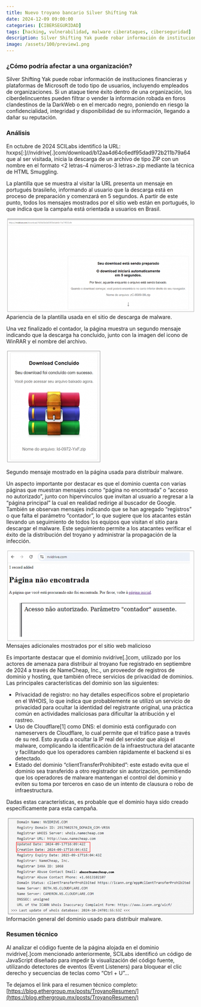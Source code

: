```yaml
---
title: Nuevo troyano bancario Silver Shifting Yak
date: 2024-12-09 09:00:00 
categories: [CIBERSEGURIDAD]
tags: [hacking, vulnerabilidad, malware ciberataques, ciberseguridad]
description: Silver Shifting Yak puede robar información de instituciones financieras y plataformas de Microsoft de todo tipo de usuarios, incluyendo empleados de organizaciones.
image: /assets/100/preview1.png
---
```


### ¿Cómo podría afectar a una organización?

Silver Shifting Yak puede robar información de instituciones financieras y plataformas de Microsoft de todo tipo de usuarios, incluyendo empleados de organizaciones. Si un ataque tiene éxito dentro de una organización, los ciberdelincuentes pueden filtrar o vender la información robada en foros clandestinos de la DarkWeb o en el mercado negro, poniendo en riesgo la confidencialidad, integridad y disponibilidad de su información, llegando a dañar su reputación.

### Análisis 

En octubre de 2024 SCILabs identificó la URL: hxxps[:]//nvidrive[.]com/download/b12aa4d64c6edf95dad972b211b79a64 que al ser visitada, inicia la descarga de un archivo de tipo ZIP con un nombre en el formato <2 letras-4 números-3 letras>.zip mediante la técnica de HTML Smuggling.

La plantilla que se muestra al visitar la URL presenta un mensaje en portugués brasileño, informando al usuario que la descarga está en proceso de preparación y comenzará en 5 segundos. A partir de este punto, todos los mensajes mostrados por el sitio web están en portugués, lo que indica que la campaña está orientada a usuarios en Brasil.

![Imagen 00](/assets/100/100-01.png)
Apariencia de la plantilla usada en el sitio de descarga de malware.

Una vez finalizado el contador, la página muestra un segundo mensaje indicando que la descarga ha concluido, junto con la imagen del icono de WinRAR y el nombre del archivo.

![Imagen 00](/assets/100/100-02.png)

Segundo mensaje mostrado en la página usada para distribuir malware.

Un aspecto importante por destacar es que el dominio cuenta con varias páginas que muestran mensajes como “página no encontrada” o “acceso no autorizado”, junto con hipervínculos que invitan al usuario a regresar a la “página principal” la cual en realidad redirige al buscador de Google. También se observan mensajes indicando que se han agregado “registros” o que falta el parámetro “contador”, lo que sugiere que los atacantes están llevando un seguimiento de todos los equipos que visitan el sitio para descargar el malware. Este seguimiento permite a los atacantes verificar el éxito de la distribución del troyano y administrar la propagación de la infección.

![Imagen 00](/assets/100/100-03.png)
Mensajes adicionales mostrados por el sitio web malicioso

Es importante destacar que el dominio nvidrive[.]com, utilizado por los actores de amenaza para distribuir al troyano fue registrado en septiembre de 2024 a través de NameCheap, Inc., un proveedor de registros de dominio y hosting, que también ofrece servicios de privacidad de dominios. Las principales características del dominio son las siguientes:

- Privacidad de registro: no hay detalles específicos sobre el propietario en el WHOIS, lo que indica que probablemente se utilizó un servicio de privacidad para ocultar la identidad del registrante original, una práctica común en actividades maliciosas para dificultar la atribución y el rastreo.
- Uso de Cloudflare[1] como DNS: el dominio está configurado con nameservers de Cloudflare, lo cual permite que el tráfico pase a través de su red. Esto ayuda a ocultar la IP real del servidor que aloja el malware, complicando la identificación de la infraestructura del atacante y facilitando que los operadores cambien rápidamente el backend si es detectado.
- Estado del dominio “clientTransferProhibited”: este estado evita que el dominio sea transferido a otro registrador sin autorización, permitiendo que los operadores de malware mantengan el control del dominio y eviten su toma por terceros en caso de un intento de clausura o robo de infraestructura.

Dadas estas características, es probable que el dominio haya sido creado específicamente para esta campaña.

![Imagen 00](/assets/100/100-04.png)
Información general del dominio usado para distribuir malware.

### Resumen técnico

Al analizar el código fuente de la página alojada en el dominio nvidrive[.]com mencionado anteriormente, SCILabs identificó un código de JavaScript diseñado para impedir la visualización del código fuente, utilizando detectores de eventos (Event Listeners) para bloquear el clic derecho y secuencias de teclas como “Ctrl + U”...

Te dejamos el link para el resumen técnico completo: 
[https://blog.ethergroup.mx/posts/TroyanoResumen/](https://blog.ethergroup.mx/posts/TroyanoResumen/)


